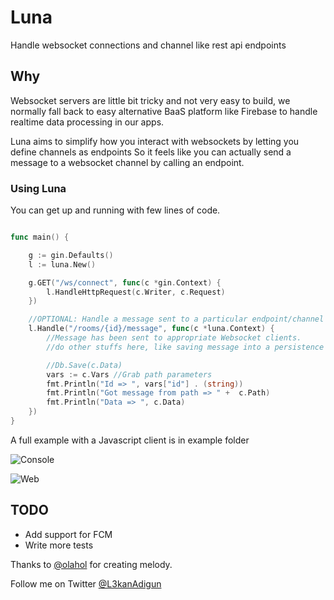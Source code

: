 # Luna
Handle websocket connections and channel like rest api endpoints

## Why
Websocket servers are little bit tricky and not very easy to build, we normally fall back to easy alternative BaaS platform like Firebase to handle realtime data processing in our apps.

Luna aims to simplify how you interact with websockets by letting you define channels as endpoints So it feels like you can actually send a message to a websocket channel by calling an endpoint.

### Using Luna
You can get up and running with few lines of code.

```Go

func main() {

	g := gin.Defaults()
	l := luna.New()

	g.GET("/ws/connect", func(c *gin.Context) {
		l.HandleHttpRequest(c.Writer, c.Request)
	})

	//OPTIONAL: Handle a message sent to a particular endpoint/channel
	l.Handle("/rooms/{id}/message", func(c *luna.Context) {
		//Message has been sent to appropriate Websocket clients.
		//do other stuffs here, like saving message into a persistence layer?

		//Db.Save(c.Data)
		vars := c.Vars //Grab path parameters
		fmt.Println("Id => ", vars["id"] . (string))
		fmt.Println("Got message from path => " +  c.Path)
		fmt.Println("Data => ", c.Data)
	})
}
```

A full example with a Javascript client is in example folder


![Console](https://github.com/adigunhammedolalekan/luna/blob/master/art/console.PNG)

![Web](https://github.com/adigunhammedolalekan/luna/blob/master/art/web.PNG)

## TODO

* Add support for FCM
* Write more tests

Thanks to [@olahol](https://github.com/olahol/melody) for creating melody.

Follow me on Twitter [@L3kanAdigun](https://twitter.com/L3kanAdigun)
